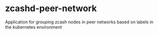 # zcashd-peer-network
Application for grouping zcash nodes in peer networks based on labels in the kubernetes environment
